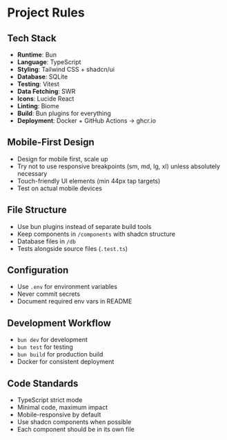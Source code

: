 # Project Rules

## Tech Stack

- **Runtime**: Bun
- **Language**: TypeScript
- **Styling**: Tailwind CSS + shadcn/ui
- **Database**: SQLite
- **Testing**: Vitest
- **Data Fetching**: SWR
- **Icons**: Lucide React
- **Linting**: Biome
- **Build**: Bun plugins for everything
- **Deployment**: Docker + GitHub Actions → ghcr.io

## Mobile-First Design

- Design for mobile first, scale up
- Try not to use responsive breakpoints (sm, md, lg, xl) unless absolutely necessary
- Touch-friendly UI elements (min 44px tap targets)
- Test on actual mobile devices

## File Structure

- Use bun plugins instead of separate build tools
- Keep components in `/components` with shadcn structure
- Database files in `/db`
- Tests alongside source files (`.test.ts`)

## Configuration

- Use `.env` for environment variables
- Never commit secrets
- Document required env vars in README

## Development Workflow

- `bun dev` for development
- `bun test` for testing
- `bun build` for production build
- Docker for consistent deployment

## Code Standards

- TypeScript strict mode
- Minimal code, maximum impact
- Mobile-responsive by default
- Use shadcn components when possible
- Each component should be in its own file
